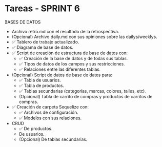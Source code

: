 # Tareas - SPRINT 6

BASES DE DATOS

* Archivo retro.md con el resultado de la retrospectiva.
* (Opcional) Archivo daily.md con sus opiniones sobre las dailys/weeklys.
* ✅ Tablero de trabajo actualizado.
* ✅ Diagrama de base de datos.
* ✅ Script de creación de estructura de base de datos con:
   - ✅ Creación de la base de datos y de todas sus tablas.
   - ✅ Tipos de datos de los campos y sus restricciones.
   - ✅ Relaciones entre las diferentes tablas.
* (Opcional) Script de datos de base de datos para:
   - ✅ Tabla de usuarios.
   - ✅ Tabla de productos.
   - ✅ Tablas secundarias (categorías, marcas, colores, talles, etc).
   - (Opcional) Tabla de carrito de compras y productos de carritos de compras.
* ✅ Creación de carpeta Sequelize con:
   - ✅ Archivos de configuración.
   - ✅ Modelos con sus relaciones.
* CRUD
   - ✅ De productos.
   - De usuarios.
   - (Opcional) De tablas secundarias.
